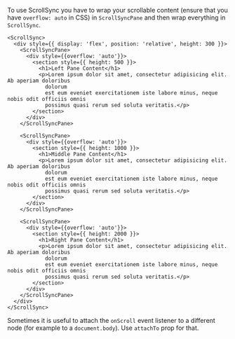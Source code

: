 To use ScrollSync you have to wrap your scrollable content (ensure that you have `overflow: auto`
 in CSS) in `ScrollSyncPane` and then wrap everything in `ScrollSync`.
 
```
<ScrollSync>
  <div style={{ display: 'flex', position: 'relative', height: 300 }}>
    <ScrollSyncPane>
      <div style={{overflow: 'auto'}}>
        <section style={{ height: 500 }}>
          <h1>Left Pane Content</h1>
          <p>Lorem ipsum dolor sit amet, consectetur adipisicing elit. Ab aperiam doloribus
            dolorum
            est eum eveniet exercitationem iste labore minus, neque nobis odit officiis omnis
            possimus quasi rerum sed soluta veritatis.</p>
        </section>
      </div>
    </ScrollSyncPane>

    <ScrollSyncPane>
      <div style={{overflow: 'auto'}}>
        <section style={{ height: 1000 }}>
          <h1>Middle Pane Content</h1>
          <p>Lorem ipsum dolor sit amet, consectetur adipisicing elit. Ab aperiam doloribus
            dolorum
            est eum eveniet exercitationem iste labore minus, neque nobis odit officiis omnis
            possimus quasi rerum sed soluta veritatis.</p>
        </section>
      </div>
    </ScrollSyncPane>

    <ScrollSyncPane>
      <div style={{overflow: 'auto'}}>
        <section style={{ height: 2000 }}>
          <h1>Right Pane Content</h1>
          <p>Lorem ipsum dolor sit amet, consectetur adipisicing elit. Ab aperiam doloribus
            dolorum
            est eum eveniet exercitationem iste labore minus, neque nobis odit officiis omnis
            possimus quasi rerum sed soluta veritatis.</p>
        </section>
      </div>
    </ScrollSyncPane>
  </div>
</ScrollSync>
```

Sometimes it is useful to attach the `onScroll` event listener to a different node (for example 
to a `document.body`). Use `attachTo` prop for that.
